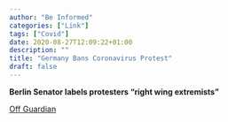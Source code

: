 ```yaml
---
author: "Be Informed"
categories: ["Link"]
tags: ["Covid"]
date: 2020-08-27T12:09:22+01:00
description: ""
title: "Germany Bans Coronavirus Protest"
draft: false
---
```


**Berlin Senator labels protesters “right wing extremists”**

[Off Guardian](https://off-guardian.org/2020/08/26/breaking-germany-bans-coronavirus-protest/)
